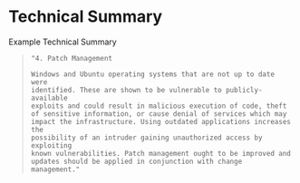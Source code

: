 # Technical Summary

Example Technical Summary
>``` shell
>"4. Patch Management
>
>Windows and Ubuntu operating systems that are not up to date were
>identified. These are shown to be vulnerable to publicly-available
>exploits and could result in malicious execution of code, theft
>of sensitive information, or cause denial of services which may
>impact the infrastructure. Using outdated applications increases the
>possibility of an intruder gaining unauthorized access by exploiting
>known vulnerabilities. Patch management ought to be improved and
>updates should be applied in conjunction with change management."
>```
